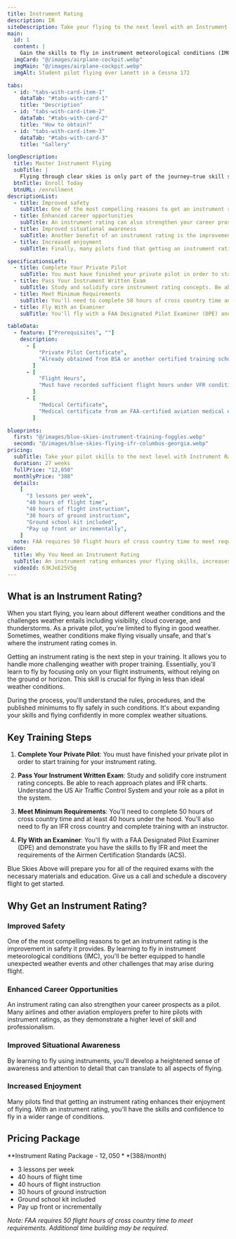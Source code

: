 ```yaml
---
title: Instrument Rating
description: IR
siteDescription: Take your flying to the next level with an Instrument Rating from Blue Skies Above in Lanett, Alabama. Train to fly safely in low-visibility conditions, improve situational awareness, and open doors to commercial aviation careers. Financing available.
main:
  id: 1
  content: |
    Gain the skills to fly in instrument meteorological conditions (IMC) and expand your flying capabilities with our professional instrument rating training in Lanett, Alabama.
  imgCard: "@/images/airplane-cockpit.webp"
  imgMain: "@/images/airplane-cockpit.webp"
  imgAlt: Student pilot flying over Lanett in a Cessna 172

tabs:
  - id: "tabs-with-card-item-1"
    dataTab: "#tabs-with-card-1"
    title: "Description"
  - id: "tabs-with-card-item-2"
    dataTab: "#tabs-with-card-2"
    title: "How to obtain?"
  - id: "tabs-with-card-item-3"
    dataTab: "#tabs-with-card-3"
    title: "Gallery"

longDescription:
  title: Master Instrument Flying
  subTitle: |
    Flying through clear skies is only part of the journey—true skill shines when the weather turns. An Instrument Rating takes you beyond the limits of fair-weather flying and prepares you to navigate safely through clouds, low visibility, and complex airspace using only your instruments. It’s a vital step in becoming a more capable, confident, and career-ready pilot. Whether you're aiming to fly more reliably or take the next step toward commercial aviation, this training sharpens your precision and opens new possibilities. Ready to level up your flying? Enroll today and start your instrument training with Blue Skies Above.
  btnTitle: Enroll Today
  btnURL: /enrollment
descriptionList:
  - title: Improved safety
    subTitle: One of the most compelling reasons to get an instrument rating is the improvement in safety it provides. By learning to fly in instrument meteorological conditions (IMC), you'll be better equipped to handle unexpected weather events and other challenges that may arise during flight. With an instrument rating, you'll be able to fly with greater confidence and proficiency, knowing that you have the skills and knowledge to handle a wider range of situations.
  - title: Enhanced career opportunities
    subTitle: An instrument rating can also strengthen your career prospects as a pilot. Many airlines and other aviation employers prefer to hire pilots with instrument ratings, as they demonstrate a higher level of skill and professionalism. Additionally, an instrument rating may be required for certain types of flying, such as flying for an airline or chartering aircraft.
  - title: Improved situational awareness
    subTitle: Another benefit of an instrument rating is the improvement in situational awareness it provides. By learning to fly using instruments, you'll develop a heightened sense of awareness and attention to detail that can translate to all aspects of flying. This increased awareness can help you make better decisions and react more quickly to changing conditions, leading to safer, more efficient flights.
  - title: Increased enjoyment
    subTitle: Finally, many pilots find that getting an instrument rating enhances their enjoyment of flying. With an instrument rating, you'll have the skills and confidence to fly in a wider range of conditions and environments, allowing you to experience the thrill of flight in a whole new way.

specificationsLeft:
  - title: Complete Your Private Pilot
    subTitle: You must have finished your private pilot in order to start training for your instrument rating.
  - title: Pass Your Instrument Written Exam
    subTitle: Study and solidify core instrument rating concepts. Be able to reach approach plates and IFR charts. Understand the US Air Traffic Control System and your role as a pilot in the system.
  - title: Meet Minimum Requirements
    subTitle: You'll need to complete 50 hours of cross country time and at least 40 hours under the hood. You'll also need to fly an IFR cross country and complete training with an instructor.
  - title: Fly With an Examiner
    subTitle: You'll fly with a FAA Designated Pilot Examiner (DPE) and demonstrate you have the skills to fly IFR and meet the requirements of the Airmen Certification Standards (ACS).

tableData:
  - feature: ["Prerequisites", ""]
    description:
      - [
          "Private Pilot Certificate",
          "Already obtained from BSA or another certified training school",
        ]
      - [
          "Flight Hours",
          "Must have recorded sufficient flight hours under VFR conditions",
        ]
      - [
          "Medical Certificate",
          "Medical certificate from an FAA-certified aviation medical examiner",
        ]

blueprints:
  first: "@/images/blue-skies-instrument-training-foggles.webp"
  second: "@/images/blue-skies-flying-ifr-columbus-georgia.webp"
pricing:
  subTitle: Take your pilot skills to the next level with Instrument Rating
  duration: 27 weeks
  fullPrice: "12,050"
  monthlyPrice: "388"
  details:
    [
      "3 lessons per week",
      "40 hours of flight time",
      "40 hours of flight instruction",
      "30 hours of ground instruction",
      "Ground school kit included",
      "Pay up front or incrementally",
    ]
  note: FAA requires 50 flight hours of cross country time to meet requirements. Additional time building may be required.
video:
  title: Why You Need an Instrument Rating
  subTitle: An instrument rating enhances your flying skills, increases safety in low-visibility conditions, and opens doors to advanced certifications and career opportunities. Gain the confidence and expertise needed to navigate complex airspace and unpredictable weather with precision.
  videoId: 63KJeE25V5g
---
```


## What is an Instrument Rating?

When you start flying, you learn about different weather conditions and the challenges weather entails including visibility, cloud coverage, and thunderstorms. As a private pilot, you're limited to flying in good weather. Sometimes, weather conditions make flying visually unsafe, and that's where the instrument rating comes in.

Getting an instrument rating is the next step in your training. It allows you to handle more challenging weather with proper training. Essentially, you'll learn to fly by focusing only on your flight instruments, without relying on the ground or horizon. This skill is crucial for flying in less than ideal weather conditions.

During the process, you'll understand the rules, procedures, and the published minimums to fly safely in such conditions. It's about expanding your skills and flying confidently in more complex weather situations.

## Key Training Steps

1. **Complete Your Private Pilot**: You must have finished your private pilot in order to start training for your instrument rating.

2. **Pass Your Instrument Written Exam**: Study and solidify core instrument rating concepts. Be able to reach approach plates and IFR charts. Understand the US Air Traffic Control System and your role as a pilot in the system.

3. **Meet Minimum Requirements**: You'll need to complete 50 hours of cross country time and at least 40 hours under the hood. You'll also need to fly an IFR cross country and complete training with an instructor.

4. **Fly With an Examiner**: You'll fly with a FAA Designated Pilot Examiner (DPE) and demonstrate you have the skills to fly IFR and meet the requirements of the Airmen Certification Standards (ACS).

Blue Skies Above will prepare you for all of the required exams with the necessary materials and education. Give us a call and schedule a discovery flight to get started.

## Why Get an Instrument Rating?

### Improved Safety

One of the most compelling reasons to get an instrument rating is the improvement in safety it provides. By learning to fly in instrument meteorological conditions (IMC), you'll be better equipped to handle unexpected weather events and other challenges that may arise during flight.

### Enhanced Career Opportunities

An instrument rating can also strengthen your career prospects as a pilot. Many airlines and other aviation employers prefer to hire pilots with instrument ratings, as they demonstrate a higher level of skill and professionalism.

### Improved Situational Awareness

By learning to fly using instruments, you'll develop a heightened sense of awareness and attention to detail that can translate to all aspects of flying.

### Increased Enjoyment

Many pilots find that getting an instrument rating enhances their enjoyment of flying. With an instrument rating, you'll have the skills and confidence to fly in a wider range of conditions.

## Pricing Package

**Instrument Rating Package - $12,050** ($388/month)

- 3 lessons per week
- 40 hours of flight time
- 40 hours of flight instruction
- 30 hours of ground instruction
- Ground school kit included
- Pay up front or incrementally

_Note: FAA requires 50 flight hours of cross country time to meet requirements. Additional time building may be required._
